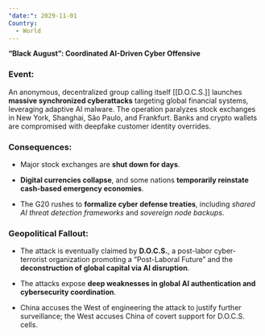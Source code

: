```yaml
---
"date:": 2029-11-01
Country:
  - World
---
```

**“Black August”: Coordinated AI-Driven Cyber Offensive**

### **Event:**

An anonymous, decentralized group calling itself [[D.O.C.S.]] launches **massive synchronized cyberattacks** targeting global financial systems, leveraging adaptive AI malware. The operation paralyzes stock exchanges in New York, Shanghai, São Paulo, and Frankfurt. Banks and crypto wallets are compromised with deepfake customer identity overrides.

### **Consequences:**

- Major stock exchanges are **shut down for days**.
    
- **Digital currencies collapse**, and some nations **temporarily reinstate cash-based emergency economies**.
    
- The G20 rushes to **formalize cyber defense treaties**, including _shared AI threat detection frameworks_ and _sovereign node backups_.
    

### **Geopolitical Fallout:**

- The attack is eventually claimed by **D.O.C.S.**, a post-labor cyber-terrorist organization promoting a “Post-Laboral Future” and the **deconstruction of global capital via AI disruption**.
    
- The attacks expose **deep weaknesses in global AI authentication and cybersecurity coordination**.
    
- China accuses the West of engineering the attack to justify further surveillance; the West accuses China of covert support for D.O.C.S. cells.
    
